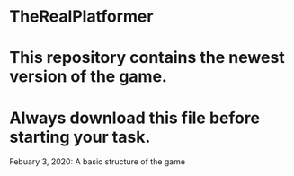 # TheRealPlatformer
# This repository contains the newest version of the game.
# Always download this file before starting your task.
Febuary 3, 2020:
A basic structure of the game
